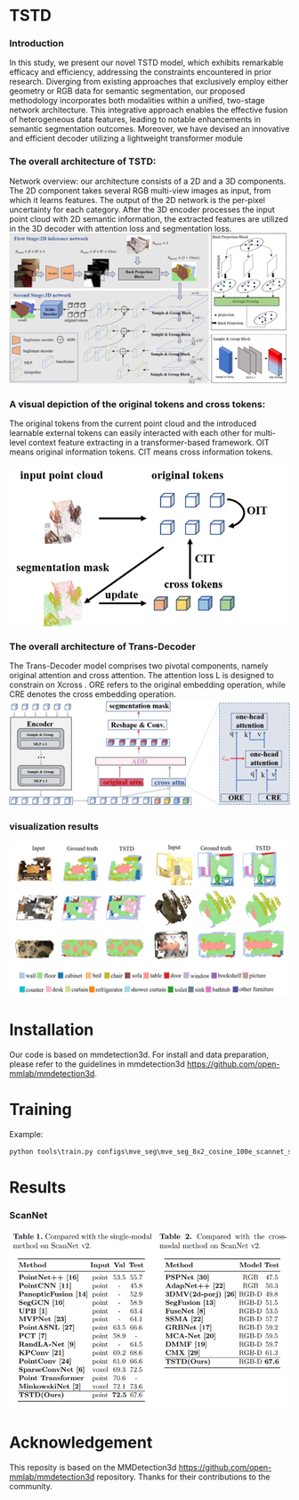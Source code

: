 # TSTD

### Introduction
In this study, we present our novel TSTD model, which exhibits remarkable efficacy and efficiency, addressing the constraints encountered in prior research. Diverging from existing approaches that exclusively employ either geometry or RGB data for semantic segmentation, our proposed methodology incorporates both modalities within a unified, two-stage network architecture. This integrative approach enables the effective fusion of heterogeneous data features,
leading to notable enhancements in semantic segmentation outcomes. Moreover, we have devised an innovative and efficient decoder utilizing a lightweight transformer module


### The overall architecture of TSTD:
Network overview: our architecture consists of a 2D and a 3D components. The 2D component takes several RGB multi-view images as input, from
which it learns features. The output of the 2D network is the per-pixel uncertainty for each category. After the 3D encoder processes the input point cloud
with 2D semantic information, the extracted features are utilized in the 3D decoder with attention loss and segmentation loss.
![image](https://github.com/Whu-gaozhao/TSTD/blob/main/resources/architecture_7.0.png)


### A visual depiction of the original tokens and cross tokens:
The original tokens from the current point cloud and the introduced learnable external tokens can easily interacted with each other for multi-level
context feature extracting in a transformer-based framework. OIT means original information tokens. CIT means cross information tokens.

![image](https://github.com/Whu-gaozhao/TSTD/blob/main/resources/tokens_3.0.png)


### The overall architecture of Trans-Decoder
The Trans-Decoder model comprises two pivotal components, namely original attention and cross attention. The attention loss L is designed to constrain on Xcross . ORE refers to the
original embedding operation, while CRE denotes the cross embedding operation.
![image](https://github.com/Whu-gaozhao/TSTD/blob/main/resources/trans-docoder_6.0.png)


### visualization results
![image](https://github.com/Whu-gaozhao/TSTD/blob/main/resources/vis.png)


# Installation
Our code is based on mmdetection3d. For install and data preparation, please refer to the guidelines in mmdetection3d https://github.com/open-mmlab/mmdetection3d.


# Training
Example:
```python
python tools\train.py configs\mve_seg\mve_seg_8x2_cosine_100e_scannet_seg-3d-23dim.py
```

# Results
### ScanNet
![image](https://github.com/Whu-gaozhao/TSTD/blob/main/resources/result.png)

# Acknowledgement
This reposity is based on the MMDetection3d https://github.com/open-mmlab/mmdetection3d repository. Thanks for their contributions to the community.
